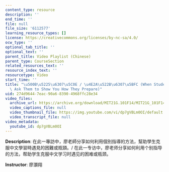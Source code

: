 ```yaml
---
content_type: resource
description: ''
end_time: ''
file: null
file_size: '6112577'
learning_resource_types: []
license: https://creativecommons.org/licenses/by-nc-sa/4.0/
ocw_type: ''
optional_tab_title: ''
optional_text: ''
parent_title: Video Playlist (Chinese)
parent_type: CourseSection
related_resources_text: ''
resource_index_text: ''
resourcetype: Video
start_time: ''
title: "\u500B\u5225\u6307\u5C0E / \u4E2A\u522B\u6307\u5BFC (When Students Struggle,\
  \ Ask Them to Show You How They Prepare)"
uid: 274d9644-7eac-90a6-8390-4968ffc28e34
video_files:
  archive_url: https://archive.org/download/MIT21G.101F14/MIT21G_101F14_Study_Time_Chinese_300k.mp4
  video_captions_file: null
  video_thumbnail_file: https://img.youtube.com/vi/dp7gVBLm0OI/default.jpg
  video_transcript_file: null
video_metadata:
  youtube_id: dp7gVBLm0OI
---
```


**Description**: 在此一專訪中，廖老師分享如何利用個別指導的方法，幫助學生克服中文學習時遇見的困難或瓶頸。/ 在此一专访中，廖老师分享如何利用个别指导的方法，帮助学生克服中文学习时遇见的困难或瓶颈。

**Instructor**: 廖灝翔

